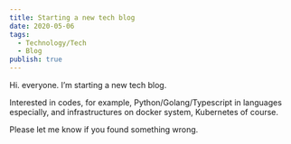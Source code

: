 ```yaml
---
title: Starting a new tech blog
date: 2020-05-06
tags:
  - Technology/Tech
  - Blog
publish: true
---
```


Hi. everyone. I’m starting a new tech blog.

Interested in codes, for example, Python/Golang/Typescript in languages especially, and infrastructures on docker system, Kubernetes of course.

Please let me know if you found something wrong.
